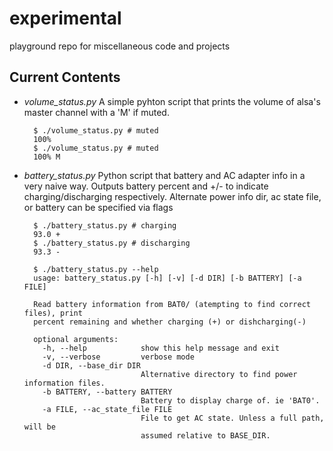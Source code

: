 experimental
============

playground repo for miscellaneous code and projects


Current Contents
----------------

+ *volume_status.py* A simple pyhton script that prints the volume of alsa's master channel with a 'M' if muted.

        $ ./volume_status.py # muted
        100%
        $ ./volume_status.py # muted
        100% M


+ *battery_status.py* Python script that battery and AC adapter info in a very naive way. Outputs battery percent and +/- to indicate charging/discharging respectively.  Alternate power info dir, ac state file, or battery can be specified via flags

        $ ./battery_status.py # charging
        93.0 +
        $ ./battery_status.py # discharging
        93.3 -

        $ ./battery_status.py --help
        usage: battery_status.py [-h] [-v] [-d DIR] [-b BATTERY] [-a FILE]

        Read battery information from BAT0/ (atempting to find correct files), print
        percent remaining and whether charging (+) or dishcharging(-)

        optional arguments:
          -h, --help            show this help message and exit
          -v, --verbose         verbose mode
          -d DIR, --base_dir DIR
                                Alternative directory to find power information files.
          -b BATTERY, --battery BATTERY
                                Battery to display charge of. ie 'BAT0'.
          -a FILE, --ac_state_file FILE
                                File to get AC state. Unless a full path, will be
                                assumed relative to BASE_DIR.
